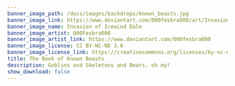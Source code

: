 ```yaml
---
banner_image_path: /docs/images/backdrops/known_beasts.jpg
banner_image_link: https://www.deviantart.com/000fesbra000/art/Invasion-of-Icewind-Dale-805560238
banner_image_name: Invasion of Icewind Dale
banner_image_artist: 000Fesbra000
banner_image_artist_link: https://www.deviantart.com/000fesbra000
banner_image_license: CC BY-NC-ND 3.0
banner_image_license_link: https://creativecommons.org/licenses/by-nc-nd/3.0/
title: The Book of Known Beasts
description: Goblins and Skeletons and Bears, oh my!
show_download: false
---
```

